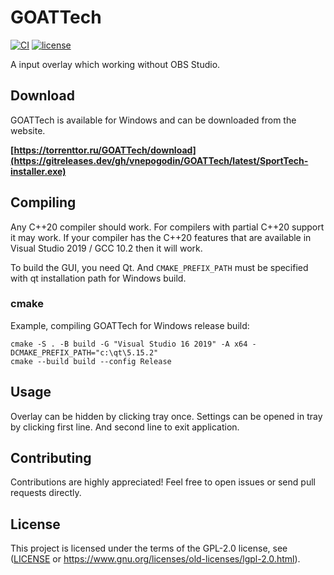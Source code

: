 # GOATTech

[![CI](https://github.com/vnepogodin/GOATTech/workflows/CI/badge.svg)](https://github.com/vnepogodin/GOATTech/actions/workflows/ci.yml)
[![license](https://img.shields.io/github/license/vnepogodin/GOATTech.svg)](https://github.com/vnepogodin/GOATTech/blob/develop/LICENSE)

A input overlay which working without OBS Studio.

## Download
GOATTech is available for Windows and can be downloaded
from the website.

**[https://torrenttor.ru/GOATTech/download](https://gitreleases.dev/gh/vnepogodin/GOATTech/latest/SportTech-installer.exe)**

## Compiling

Any C++20 compiler should work. For compilers with partial C++20 support it may work. If your compiler has the C++20 features that are available in Visual Studio 2019 / GCC 10.2 then it will work.

To build the GUI, you need Qt. And `CMAKE_PREFIX_PATH` must be specified with qt installation path for Windows build.

### cmake

Example, compiling GOATTech for Windows release build:

```shell
cmake -S . -B build -G "Visual Studio 16 2019" -A x64 -DCMAKE_PREFIX_PATH="c:\qt\5.15.2"
cmake --build build --config Release
```

## Usage

Overlay can be hidden by clicking tray once.
Settings can be opened in tray by clicking first line. And second line to exit application.

## Contributing

Contributions are highly appreciated! Feel free to open issues or send pull requests directly.

## License

This project is licensed under the terms of the GPL-2.0 license, see ([LICENSE](LICENSE) or https://www.gnu.org/licenses/old-licenses/lgpl-2.0.html).

